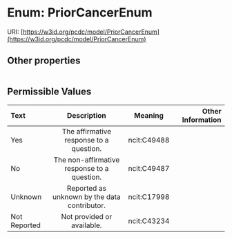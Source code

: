
# Enum: PriorCancerEnum




URI: [https://w3id.org/pcdc/model/PriorCancerEnum](https://w3id.org/pcdc/model/PriorCancerEnum)


## Other properties

|  |  |  |
| --- | --- | --- |

## Permissible Values

| Text | Description | Meaning | Other Information |
| :--- | :---: | :---: | ---: |
| Yes | The affirmative response to a question. | ncit:C49488 |  |
| No | The non-affirmative response to a question. | ncit:C49487 |  |
| Unknown | Reported as unknown by the data contributor. | ncit:C17998 |  |
| Not Reported | Not provided or available. | ncit:C43234 |  |

